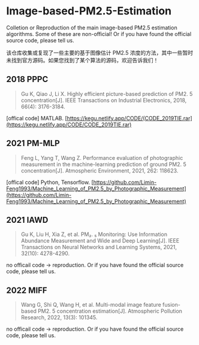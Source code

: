 # Image-based-PM2.5-Estimation
Colletion or Reproduction of the main image-based PM2.5 estimation algorithms. Some of these are non-official! Or if you have found the official source code, please tell us.

该仓库收集或复现了一些主要的基于图像估计 PM2.5 浓度的方法，其中一些暂时未找到官方源码。如果您找到了某个算法的源码，欢迎告诉我们！

## 2018 PPPC
> Gu K, Qiao J, Li X. Highly efficient picture-based prediction of PM2. 5 concentration[J]. IEEE Transactions on Industrial Electronics, 2018, 66(4): 3176-3184.

[offical code] MATLAB. [https://kegu.netlify.app/CODE/(CODE_2019TIE.rar](https://kegu.netlify.app/CODE/CODE_2019TIE.rar)

## 2021 PM-MLP
> Feng L, Yang T, Wang Z. Performance evaluation of photographic measurement in the machine-learning prediction of ground PM2. 5 concentration[J]. Atmospheric Environment, 2021, 262: 118623.

[offical code] Python, Tensorflow. [https://github.com/Limin-Feng1993/Machine_Learning_of_PM2.5_by_Photographic_Measurement](https://github.com/Limin-Feng1993/Machine_Learning_of_PM2.5_by_Photographic_Measurement)

## 2021 IAWD
> Gu K, Liu H, Xia Z, et al. PM₂. ₅ Monitoring: Use Information Abundance Measurement and Wide and Deep Learning[J]. IEEE Transactions on Neural Networks and Learning Systems, 2021, 32(10): 4278-4290.

no officail code -> reproduction. Or if you have found the official source code, please tell us.

## 2022 MIFF
> Wang G, Shi Q, Wang H, et al. Multi-modal image feature fusion-based PM2. 5 concentration estimation[J]. Atmospheric Pollution Research, 2022, 13(3): 101345.

no officail code -> reproduction. Or if you have found the official source code, please tell us.
